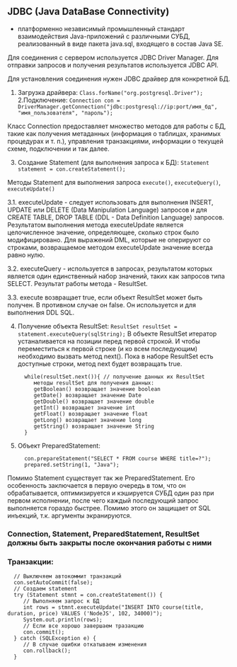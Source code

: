 ## JDBC (Java DataBase Connectivity)

- платформенно независимый промышленный стандарт взаимодействия Java-приложений с различными СУБД, реализованный в виде
  пакета java.sql, входящего в состав Java SE.

Для соединения с сервером используется JDBC Driver Manager. Для отправки запросов и получения результатов используется
JDBC API.

Для установления соединения нужен JDBC драйвер для конкретной БД.

1. Загрузка драйвера: `Class.forName("org.postgresql.Driver");`
2.Подключение: `Connection con = DriverManager.getConnection("jdbc:postgresql://ip:port/имя_бд", "имя_пользователя", "пароль");`

Класс Connection предоставляет множество методов для работы с БД, такие как получения метаданных (информация о таблицах,
хранимых процедурах и т. п.), управления транзакциями, информации о текущей схеме, подключении и так далее.

3. Создание Statement (для выполнения запроса к БД): `Statement statement = con.createStatement();`

Методы Statement для выполнения запроса `execute()`, `executeQuery()`, `executeUpdate()` <br>

3.1. executeUpdate - следует использовать для выполнения INSERT, UPDATE или DELETE (Data Manipulation Language) запросов и
   для CREATE TABLE, DROP TABLE (DDL - Data Definition Language) запросов. Результатом выполнения метода executeUpdate
   является целочисленное значение, определяющее, сколько строк было модифицировано. Для выражений DML, которые не
   оперируют со строками, возвращаемое методом executeUpdate значение всегда равно нулю.

3.2. executeQuery - используется в запросах, результатом которых является один единственный набор значений, таких как
   запросов типа SELECT. Результат работы метода - ResultSet.

3.3. execute возвращает true, если объект ResultSet может быть получен. В противном случае он false. Он используется и для
   выполнения DDL SQL.
   
4. Получение объекта ResultSet: `ResultSet resultSet = statement.executeQuery(sqlString);`
   В объекте ResultSet итератор устаналивается на позиции перед первой строкой. И чтобы переместиться к первой строке (и ко всем последующим) 
   необходимо вызвать метод next(). Пока в наборе ResultSet есть доступные строки, метод next будет возвращать true.
   
         while(resultSet.next()){ // получение данных их ResultSet
            методы resultSet для получения данных:
            getBoolean() возвращает значение boolean
            getDate() возвращает значение Date
            getDouble() возвращает значение double
            getInt() возвращает значение int
            getFloat() возвращает значение float
            getLong() возвращает значение long
            getString() возвращает значение String
         }

5. Объект PreparedStatement: 
      
         con.prepareStatement("SELECT * FROM course WHERE title=?"); 
         prepared.setString(1, "Java");
   
Помимо Statement существует так же PreparedStatement. Его особенность заключается в первую очередь в том, что он 
обрабатывается, оптимизируется и кэшируется СУБД один раз при первом исполнении, после чего каждый последующий запрос 
выполняется гораздо быстрее. Помимо этого он защищает от SQL инъекций, т.к. аргументы экранируются.



### Connection, Statement, PreparedStatement, ResultSet должны быть закрыты после окончания работы с ними


### Транзакции:

      // Выключяем автокоммит транзакций
      con.setAutoCommit(false);
      // Создаем statement
      try (Statement stmnt = con.createStatement()) {
         // Выполняем запрос к БД
         int rows = stmnt.executeUpdate("INSERT INTO course(title, duration, price) VALUES ('NodeJS', 102, 34000)");
         System.out.println(rows);
         // Если все хорошо завершаем тразакцию
         con.commit();
      } catch (SQLException e) {
         // В случае ошибки откатываем изменения
         con.rollback();
      }


